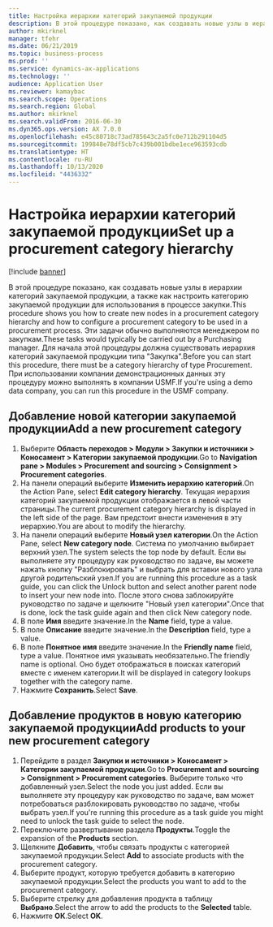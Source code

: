 ```yaml
---
title: Настройка иерархии категорий закупаемой продукции
description: В этой процедуре показано, как создавать новые узлы в иерархии категорий закупаемой продукции, а также как настроить категорию закупаемой продукции для использования в процессе закупки.
author: mkirknel
manager: tfehr
ms.date: 06/21/2019
ms.topic: business-process
ms.prod: ''
ms.service: dynamics-ax-applications
ms.technology: ''
audience: Application User
ms.reviewer: kamaybac
ms.search.scope: Operations
ms.search.region: Global
ms.author: mkirknel
ms.search.validFrom: 2016-06-30
ms.dyn365.ops.version: AX 7.0.0
ms.openlocfilehash: e45c80718c73ad785643c2a5fc0e712b291104d5
ms.sourcegitcommit: 199848e78df5cb7c439b001bdbe1ece963593cdb
ms.translationtype: HT
ms.contentlocale: ru-RU
ms.lasthandoff: 10/13/2020
ms.locfileid: "4436332"
---
```

# <a name="set-up-a-procurement-category-hierarchy"></a><span data-ttu-id="b770c-103">Настройка иерархии категорий закупаемой продукции</span><span class="sxs-lookup"><span data-stu-id="b770c-103">Set up a procurement category hierarchy</span></span>

[!include [banner](../../includes/banner.md)]

<span data-ttu-id="b770c-104">В этой процедуре показано, как создавать новые узлы в иерархии категорий закупаемой продукции, а также как настроить категорию закупаемой продукции для использования в процессе закупки.</span><span class="sxs-lookup"><span data-stu-id="b770c-104">This procedure shows you how to create new nodes in a procurement category hierarchy and how to configure a procurement category to be used in a procurement process.</span></span> <span data-ttu-id="b770c-105">Эти задачи обычно выполняются менеджером по закупкам.</span><span class="sxs-lookup"><span data-stu-id="b770c-105">These tasks would typically be carried out by a Purchasing manager.</span></span> <span data-ttu-id="b770c-106">Для начала этой процедуры должна существовать иерархия категорий закупаемой продукции типа "Закупка".</span><span class="sxs-lookup"><span data-stu-id="b770c-106">Before you can start this procedure, there must be a category hierarchy of type Procurement.</span></span> <span data-ttu-id="b770c-107">При использовании компании демонстрационных данных эту процедуру можно выполнять в компании USMF.</span><span class="sxs-lookup"><span data-stu-id="b770c-107">If you're using a demo data company, you can run this procedure in the USMF company.</span></span>


## <a name="add-a-new-procurement-category"></a><span data-ttu-id="b770c-108">Добавление новой категории закупаемой продукции</span><span class="sxs-lookup"><span data-stu-id="b770c-108">Add a new procurement category</span></span>
1. <span data-ttu-id="b770c-109">Выберите **Область переходов > Модули > Закупки и источники > Коносамент > Категории закупаемой продукции**.</span><span class="sxs-lookup"><span data-stu-id="b770c-109">Go to **Navigation pane > Modules > Procurement and sourcing > Consignment > Procurement categories**.</span></span>
2. <span data-ttu-id="b770c-110">На панели операций выберите **Изменить иерархию категорий**.</span><span class="sxs-lookup"><span data-stu-id="b770c-110">On the Action Pane, select **Edit category hierarchy**.</span></span> <span data-ttu-id="b770c-111">Текущая иерархия категорий закупаемой продукции отображается в левой части страницы.</span><span class="sxs-lookup"><span data-stu-id="b770c-111">The current procurement category hierarchy is displayed in the left side of the page.</span></span> <span data-ttu-id="b770c-112">Вам предстоит внести изменения в эту иерархию.</span><span class="sxs-lookup"><span data-stu-id="b770c-112">You  are about to modify the hierarchy.</span></span>  
3. <span data-ttu-id="b770c-113">На панели операций выберите **Новый узел категории**.</span><span class="sxs-lookup"><span data-stu-id="b770c-113">On the Action Pane, select **New category node**.</span></span> <span data-ttu-id="b770c-114">Система по умолчанию выбирает верхний узел.</span><span class="sxs-lookup"><span data-stu-id="b770c-114">The system selects the top node by default.</span></span> <span data-ttu-id="b770c-115">Если вы выполняете эту процедуру как руководство по задаче, вы можете нажать кнопку "Разблокировать" и выбрать для вставки нового узла другой родительский узел.</span><span class="sxs-lookup"><span data-stu-id="b770c-115">If you are running this procedure as a task guide, you can click the Unlock button and select another parent node to insert your new node into.</span></span> <span data-ttu-id="b770c-116">После этого снова заблокируйте руководство по задаче и щелкните "Новый узел категории".</span><span class="sxs-lookup"><span data-stu-id="b770c-116">Once that is done, lock the task guide again and then click New category node.</span></span>  
4. <span data-ttu-id="b770c-117">В поле **Имя** введите значение.</span><span class="sxs-lookup"><span data-stu-id="b770c-117">In the **Name** field, type a value.</span></span>
5. <span data-ttu-id="b770c-118">В поле **Описание** введите значение.</span><span class="sxs-lookup"><span data-stu-id="b770c-118">In the **Description** field, type a value.</span></span>
6. <span data-ttu-id="b770c-119">В поле **Понятное имя** введите значение.</span><span class="sxs-lookup"><span data-stu-id="b770c-119">In the **Friendly name** field, type a value.</span></span> <span data-ttu-id="b770c-120">Понятное имя указывать необязательно.</span><span class="sxs-lookup"><span data-stu-id="b770c-120">The friendly name is optional.</span></span> <span data-ttu-id="b770c-121">Оно будет отображаться в поисках категорий вместе с именем категории.</span><span class="sxs-lookup"><span data-stu-id="b770c-121">It will be displayed in category lookups together with the category name.</span></span>  
7. <span data-ttu-id="b770c-122">Нажмите **Сохранить**.</span><span class="sxs-lookup"><span data-stu-id="b770c-122">Select **Save**.</span></span>

## <a name="add-products-to-your-new-procurement-category"></a><span data-ttu-id="b770c-123">Добавление продуктов в новую категорию закупаемой продукции</span><span class="sxs-lookup"><span data-stu-id="b770c-123">Add products to your new procurement category</span></span>
1. <span data-ttu-id="b770c-124">Перейдите в раздел **Закупки и источники > Коносамент > Категории закупаемой продукции**.</span><span class="sxs-lookup"><span data-stu-id="b770c-124">Go to **Procurement and sourcing > Consignment > Procurement categories**.</span></span> <span data-ttu-id="b770c-125">Выберите только что добавленный узел.</span><span class="sxs-lookup"><span data-stu-id="b770c-125">Select the node you just added.</span></span> <span data-ttu-id="b770c-126">Если вы выполняете эту процедуру как руководство по задаче, вам может потребоваться разблокировать руководство по задаче, чтобы выбрать узел.</span><span class="sxs-lookup"><span data-stu-id="b770c-126">If you're running this procedure as a task guide you might need to unlock the task guide to select the node.</span></span>  
2. <span data-ttu-id="b770c-127">Переключите развертывание раздела **Продукты**.</span><span class="sxs-lookup"><span data-stu-id="b770c-127">Toggle the expansion of the **Products** section.</span></span>
3. <span data-ttu-id="b770c-128">Щелкните **Добавить**, чтобы связать продукты с категорией закупаемой продукции.</span><span class="sxs-lookup"><span data-stu-id="b770c-128">Select **Add** to associate products with the procurement category.</span></span>
4. <span data-ttu-id="b770c-129">Выберите продукт, которую требуется добавить в категорию закупаемой продукции.</span><span class="sxs-lookup"><span data-stu-id="b770c-129">Select the products you want to add to the procurement category.</span></span>
5. <span data-ttu-id="b770c-130">Выберите стрелку для добавления продукта в таблицу **Выбрано**.</span><span class="sxs-lookup"><span data-stu-id="b770c-130">Select the arrow to add the products to the **Selected** table.</span></span>
6. <span data-ttu-id="b770c-131">Нажмите **ОК**.</span><span class="sxs-lookup"><span data-stu-id="b770c-131">Select **OK**.</span></span>
